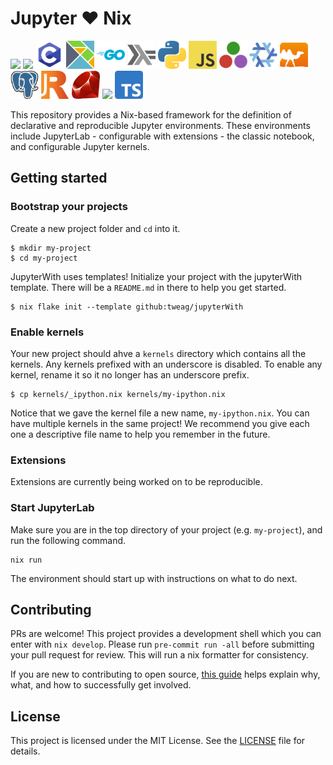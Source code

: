 # Jupyter :heart: Nix

<p float="left">
  <img src="kernels/ansible/logo64.png" width="45" />
  <img src="kernels/bash/logo64.png" width="45" />
  <img src="kernels/c/logo64.png" width="45" />
  <!-- <img src="kernels/cpp/logo64.png" width="45" /> -->
  <img src="kernels/elm/logo64.png" width="45" />
  <img src="kernels/go/logo64.png" width="45" />
  <img src="kernels/haskell/logo64.png" width="45" />
  <img src="kernels/python/logo64.png" width="45" />
  <img src="kernels/javascript/logo64.png" width="45" />
  <img src="kernels/julia/logo64.png" width="45" />
  <img src="kernels/nix/logo64.png" width="45" />
  <img src="kernels/ocaml/logo64.png" width="45" />
  <img src="kernels/postgres/logo64.png" width="45" />
  <img src="kernels/r/logo64.png" width="45" />
  <img src="kernels/ruby/logo64.png" width="45" />
  <img src="kernels/rust/logo64.png" width="45" />
  <img src="kernels/typescript/logo64.png" width="45" />
</p>


This repository provides a Nix-based framework for the definition of
declarative and reproducible Jupyter environments. These environments
include JupyterLab - configurable with extensions - the classic notebook,
and configurable Jupyter kernels.


## Getting started


### Bootstrap your projects

Create a new project folder and `cd` into it.

```shell
$ mkdir my-project
$ cd my-project
```

JupyterWith uses templates! Initialize your project with the jupyterWith template. There will be a `README.md` in there to help you get started.

```shell
$ nix flake init --template github:tweag/jupyterWith
```

### Enable kernels

Your new project should ahve a `kernels` directory which contains all the kernels. Any kernels prefixed with an underscore is disabled. To enable any kernel, rename it so it no longer has an underscore prefix.

```shell
$ cp kernels/_ipython.nix kernels/my-ipython.nix
```

Notice that we gave the kernel file a new name, `my-ipython.nix`. You can have multiple kernels in the same project! We recommend you give each one a descriptive file name to help you remember in the future.

### Extensions

Extensions are currently being worked on to be reproducible.

### Start JupyterLab

Make sure you are in the top directory of your project (e.g. `my-project`), and run the following command.

```shell
nix run
```

The environment should start up with instructions on what to do next.

## Contributing

PRs are welcome! This project provides a development shell which you can enter with `nix develop`. Please run `pre-commit run -all` before submitting your pull request for review. This will run a nix formatter for consistency.

If you are new to contributing to open source, [this guide](https://opensource.guide/how-to-contribute/) helps explain why, what, and how to successfully get involved.

## License

This project is licensed under the MIT License. See the [LICENSE](LICENSE) file for details.
